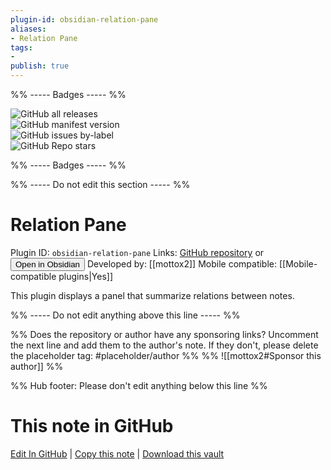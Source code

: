 ```yaml
---
plugin-id: obsidian-relation-pane
aliases:
- Relation Pane
tags: 
- 
publish: true
---
```


%% ----- Badges ----- %%

![GitHub all releases](https://img.shields.io/github/downloads/mottox2/obsidian-relation-pane/total?color=573E7A&logo=github&style=for-the-badge)   
![GitHub manifest version](https://img.shields.io/github/manifest-json/v/mottox2/obsidian-relation-pane?color=573E7A&logo=github&style=for-the-badge)   
![GitHub issues by-label](https://img.shields.io/github/issues/mottox2/obsidian-relation-pane/help%20wanted?color=573E7A&logo=github&style=for-the-badge)   
![GitHub Repo stars](https://img.shields.io/github/stars/mottox2/obsidian-relation-pane?color=573E7A&logo=github&style=for-the-badge)

%% ----- Badges ----- %%

%% ----- Do not edit this section ----- %%

# Relation Pane

Plugin ID: `obsidian-relation-pane`
Links: [GitHub repository](https://github.com/mottox2/obsidian-relation-pane) or [<button id=HH>Open in Obsidian</button>](obsidian://show-plugin?id=obsidian-relation-pane)
Developed by: [[mottox2]]
Mobile compatible: [[Mobile-compatible plugins|Yes]]

This plugin displays a panel that summarize relations between notes.

%% ----- Do not edit anything above this line ----- %% 

%% Does the repository or author have any sponsoring links? Uncomment the next line and add them to the author's note. If they don't, please delete the placeholder tag: #placeholder/author %%
%% ![[mottox2#Sponsor this author]] %%

%% Hub footer: Please don't edit anything below this line %%

# This note in GitHub

<span class="git-footer">[Edit In GitHub](https://github.dev/obsidian-community/obsidian-hub/blob/main/02%20-%20Community%20Expansions/02.05%20All%20Community%20Expansions/Plugins/obsidian-relation-pane.md "git-hub-edit-note") | [Copy this note](https://raw.githubusercontent.com/obsidian-community/obsidian-hub/main/02%20-%20Community%20Expansions/02.05%20All%20Community%20Expansions/Plugins/obsidian-relation-pane.md "git-hub-copy-note") | [Download this vault](https://github.com/obsidian-community/obsidian-hub/archive/refs/heads/main.zip "git-hub-download-vault") </span>

